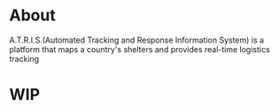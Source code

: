 # About

A.T.R.I.S.(Automated Tracking and Response Information System) is a platform that maps a country's shelters and provides real-time logistics tracking

# WIP
